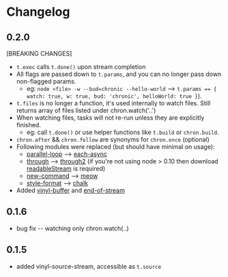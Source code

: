 # Changelog

## 0.2.0 

[BREAKING CHANGES]

* `t.exec` calls `t.done()` upon stream completion
* All flags are passed down to `t.params`, and you can no longer pass down non-flagged params. 
    - eg: `node <file> -w --bud=chronic --hello-world` --> `t.params == { watch: true, w: true, bud: 'chronic', helloWorld: true }`). 
* `t.files` is no longer a function, it's used internally to watch files. Still returns array of files listed under chron.watch('..')
* When watching files, tasks will not re-run unless they are explicitly finished. 
    - eg: call `t.done()` or use helper functions like `t.build` or `chron.build`.
* `chron.after` && `chron.follow` are synonyms for `chron.once` (optional)
* Following modules were replaced (but should have minimal on usage):
    - [parallel-loop](https://www.npmjs.com/package/parallel-loop) --> [each-async](https://www.npmjs.com/package/each-async)
    - [through](https://www.npmjs.com/package/through) --> [through2](https://www.npmjs.com/package/through2) (if you're not using node > 0.10 then download [readableStream](https://www.npmjs.com/package/readable-stream) is required)
    - [new-command](https://www.npmjs.com/package/new-command) --> [meow](https://www.npmjs.com/package/meow)
    - [style-format](https://www.npmjs.com/package/style-format) --> [chalk](https://www.npmjs.com/package/chalk)
* Added [vinyl-buffer](https://www.npmjs.com/package/vinyl-buffer) and [end-of-stream](https://www.npmjs.com/package/end-of-stream)


## 0.1.6

* bug fix -- watching only chron.watch(..)

## 0.1.5

* added vinyl-source-stream, accessible as `t.source`